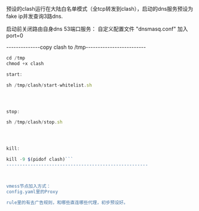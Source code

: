 ﻿预设的clash运行在大陆白名单模式（全tcp转发到clash），启动的dns服务预设为fake 
ip并发查询3路dns.

启动前关闭路由自身dns 53端口服务：
自定义配置文件 "dnsmasq.conf"
加入
port=0


--------------copy clash to /tmp-------------------------

```js
cd /tmp
chmod +x clash

start:

sh /tmp/clash/start-whitelist.sh




stop:

sh /tmp/clash/stop.sh




kill:

kill -9 $(pidof clash)```
-----------------------------------------------------



vmess节点加入方式：
config.yaml里的Proxy

rule里的有去广告规则，和哪些直连哪些代理，初步预设好。